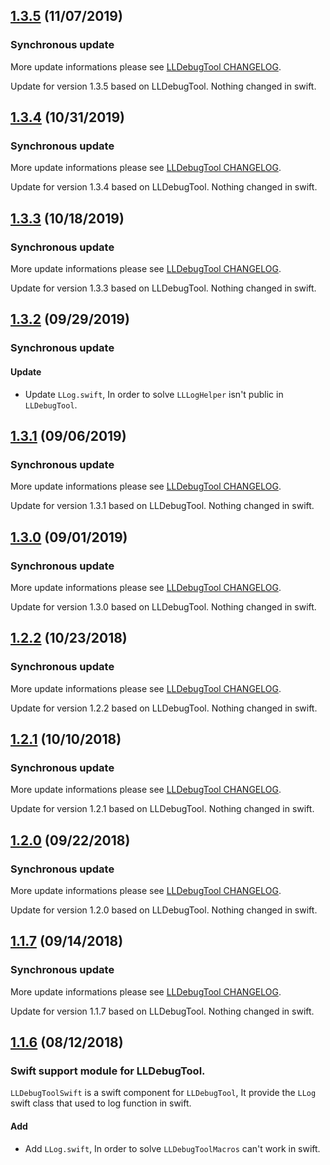 ## [1.3.5](https://github.com/HDB-Li/LLDebugToolSwift/releases/tag/1.3.5) (11/07/2019)

###  Synchronous update

More update informations please see [LLDebugTool CHANGELOG](https://github.com/HDB-Li/LLDebugTool/blob/master/CHANGELOG.md).

Update for version 1.3.5 based on LLDebugTool. Nothing changed in swift.

## [1.3.4](https://github.com/HDB-Li/LLDebugToolSwift/releases/tag/1.3.4) (10/31/2019)

###  Synchronous update

More update informations please see [LLDebugTool CHANGELOG](https://github.com/HDB-Li/LLDebugTool/blob/master/CHANGELOG.md).

Update for version 1.3.4 based on LLDebugTool. Nothing changed in swift.

## [1.3.3](https://github.com/HDB-Li/LLDebugToolSwift/releases/tag/1.3.3) (10/18/2019)

###  Synchronous update

More update informations please see [LLDebugTool CHANGELOG](https://github.com/HDB-Li/LLDebugTool/blob/master/CHANGELOG.md).

Update for version 1.3.3 based on LLDebugTool. Nothing changed in swift.

## [1.3.2](https://github.com/HDB-Li/LLDebugToolSwift/releases/tag/1.3.2) (09/29/2019)

###  Synchronous update

#### Update

* Update `LLog.swift`, In order to solve `LLLogHelper` isn't public in `LLDebugTool`.

## [1.3.1](https://github.com/HDB-Li/LLDebugToolSwift/releases/tag/1.3.1) (09/06/2019)

###  Synchronous update

More update informations please see [LLDebugTool CHANGELOG](https://github.com/HDB-Li/LLDebugTool/blob/master/CHANGELOG.md).

Update for version 1.3.1 based on LLDebugTool. Nothing changed in swift.

## [1.3.0](https://github.com/HDB-Li/LLDebugToolSwift/releases/tag/1.3.0) (09/01/2019)

###  Synchronous update

More update informations please see [LLDebugTool CHANGELOG](https://github.com/HDB-Li/LLDebugTool/blob/master/CHANGELOG.md).

Update for version 1.3.0 based on LLDebugTool. Nothing changed in swift.

## [1.2.2](https://github.com/HDB-Li/LLDebugToolSwift/releases/tag/1.2.2) (10/23/2018)

###  Synchronous update

More update informations please see [LLDebugTool CHANGELOG](https://github.com/HDB-Li/LLDebugTool/blob/master/CHANGELOG.md).

Update for version 1.2.2 based on LLDebugTool. Nothing changed in swift.

## [1.2.1](https://github.com/HDB-Li/LLDebugToolSwift/releases/tag/1.2.1) (10/10/2018)

###  Synchronous update

More update informations please see [LLDebugTool CHANGELOG](https://github.com/HDB-Li/LLDebugTool/blob/master/CHANGELOG.md).

Update for version 1.2.1 based on LLDebugTool. Nothing changed in swift.

## [1.2.0](https://github.com/HDB-Li/LLDebugToolSwift/releases/tag/1.2.0) (09/22/2018)

###  Synchronous update

More update informations please see [LLDebugTool CHANGELOG](https://github.com/HDB-Li/LLDebugTool/blob/master/CHANGELOG.md).

Update for version 1.2.0 based on LLDebugTool. Nothing changed in swift.

## [1.1.7](https://github.com/HDB-Li/LLDebugToolSwift/releases/tag/1.1.7) (09/14/2018)

###  Synchronous update

More update informations please see [LLDebugTool CHANGELOG](https://github.com/HDB-Li/LLDebugTool/blob/master/CHANGELOG.md).

Update for version 1.1.7 based on LLDebugTool. Nothing changed in swift.

## [1.1.6](https://github.com/HDB-Li/LLDebugTool/releases/tag/1.1.6) (08/12/2018)

### Swift support module for LLDebugTool.

`LLDebugToolSwift` is a swift component for `LLDebugTool`, It provide the `LLog` swift class that used to log function in swift.

#### Add

* Add `LLog.swift`, In order to solve `LLDebugToolMacros` can't work in swift.
